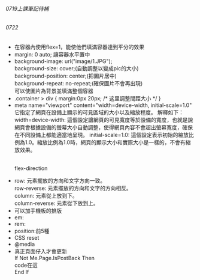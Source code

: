 <h6>0719上課筆記待補</h6>

<h6>0722</h6>
<ul>
    <li>在容器內使用flex=1，能使他們填滿容器達到平分的效果</li>
    <li>margin: 0 auto;  讓容器水平置中  </li>
    <li>background-image: url("image/1.JPG");<br>
    background-size: cover;(自動調整以變成pic的大小)<br>
    background-position: center;(把圖片居中)<br>
    background-repeat: no-repeat;(確保圖片不會再出現) <br>
    可以使圖片為背景並填滿整個容器  
    </li>
    <li>.container > div {
    margin:0px 20px; /* 这里調整間距大小 */
  }  
    </li>
    <li>
    meta name="viewport" content="width=device-width, initial-scale=1.0"<br>它指定了網頁在設備上顯示的可見區域的大小以及縮放程度。
    解釋如下：
    width=device-width: 這個設定讓網頁的可見寬度等於設備的寬度，也就是說網頁會根據設備的螢幕大小自動調整，使得網頁內容不會超出螢幕寬度，確保在不同設備上都能適當地呈現。
    initial-scale=1.0: 這個設定表示初始的縮放比例為1.0。縮放比例為1.0時，網頁的顯示大小和實際大小是一樣的，不會有縮放效果。</li>
    <p><br>flex-direction</p>
    <li>row: 元素擺放的方向和文字方向一致。<br>
        row-reverse: 元素擺放的方向和文字的方向相反。<br>
        column: 元素從上放到下。<br>
        column-reverse: 元素從下放到上。
    </li>
    <li>
    可以加手機板的排版
    </li>
    <li>
    em:
    </li>
    <li>
    rem:
    </li>
    <li>
    position:前5種
    </li>
    <li>
    CSS reset
    </li>
    <li>
    @media
    </li>
    <li>
    真正頁面仔入才會更新<br>
    If Not Me.Page.IsPostBack Then<br>
    code在這<br>
    End If
    </li>
</ul>
